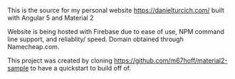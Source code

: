 This is the source for my personal website https://danielturcich.com/ built with Angular 5 and Material 2

Website is being hosted with Firebase due to ease of use, NPM command line support, and reliablity/ speed. Domain obtained through Namecheap.com.

This project was created by cloning https://github.com/m67hoff/material2-sample to have a quickstart to build off of.
